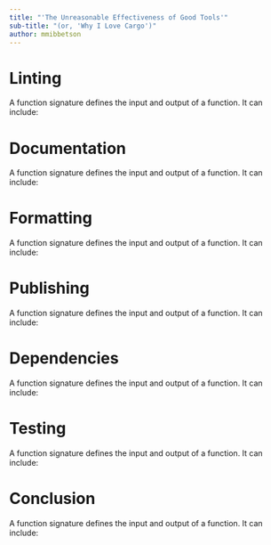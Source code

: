 ```yaml
---
title: "'The Unreasonable Effectiveness of Good Tools'"
sub-title: "(or, 'Why I Love Cargo')"
author: mmibbetson
---
```


Linting
=======

A function signature defines the input and output of a function. It can include:

<!-- end_slide -->

Documentation
=============

A function signature defines the input and output of a function. It can include:

<!-- end_slide -->

Formatting
==========

A function signature defines the input and output of a function. It can include:

<!-- end_slide -->

Publishing
==========

A function signature defines the input and output of a function. It can include:

<!-- end_slide -->

Dependencies
============

A function signature defines the input and output of a function. It can include:

<!-- end_slide -->

Testing
=======

A function signature defines the input and output of a function. It can include:

<!-- end_slide -->

Conclusion
==========

A function signature defines the input and output of a function. It can include:
